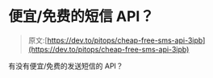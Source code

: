 # 便宜/免费的短信 API？

> 原文:[https://dev.to/pitops/cheap-free-sms-api-3ipb](https://dev.to/pitops/cheap-free-sms-api-3ipb)

有没有便宜/免费的发送短信的 API？